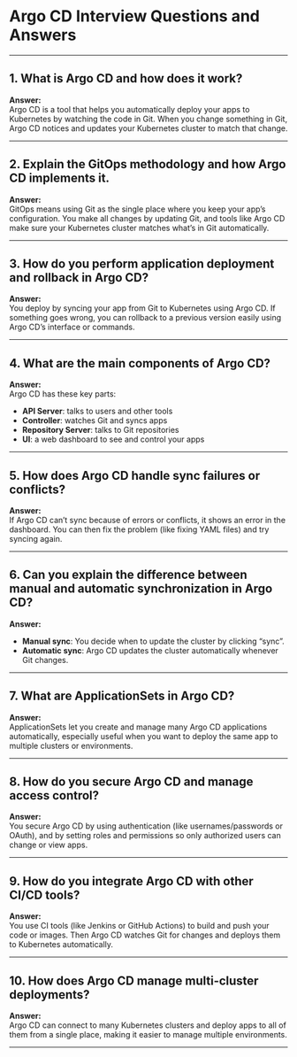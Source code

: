 # Argo CD Interview Questions and Answers

---

## 1. What is Argo CD and how does it work?

**Answer:**  
Argo CD is a tool that helps you automatically deploy your apps to Kubernetes by watching the code in Git. When you change something in Git, Argo CD notices and updates your Kubernetes cluster to match that change.

---

## 2. Explain the GitOps methodology and how Argo CD implements it.

**Answer:**  
GitOps means using Git as the single place where you keep your app’s configuration. You make all changes by updating Git, and tools like Argo CD make sure your Kubernetes cluster matches what’s in Git automatically.

---

## 3. How do you perform application deployment and rollback in Argo CD?

**Answer:**  
You deploy by syncing your app from Git to Kubernetes using Argo CD. If something goes wrong, you can rollback to a previous version easily using Argo CD’s interface or commands.

---

## 4. What are the main components of Argo CD?

**Answer:**  
Argo CD has these key parts:  
- **API Server**: talks to users and other tools  
- **Controller**: watches Git and syncs apps  
- **Repository Server**: talks to Git repositories  
- **UI**: a web dashboard to see and control your apps

---

## 5. How does Argo CD handle sync failures or conflicts?

**Answer:**  
If Argo CD can’t sync because of errors or conflicts, it shows an error in the dashboard. You can then fix the problem (like fixing YAML files) and try syncing again.

---

## 6. Can you explain the difference between manual and automatic synchronization in Argo CD?

**Answer:**  
- **Manual sync**: You decide when to update the cluster by clicking “sync”.  
- **Automatic sync**: Argo CD updates the cluster automatically whenever Git changes.

---

## 7. What are ApplicationSets in Argo CD?

**Answer:**  
ApplicationSets let you create and manage many Argo CD applications automatically, especially useful when you want to deploy the same app to multiple clusters or environments.

---

## 8. How do you secure Argo CD and manage access control?

**Answer:**  
You secure Argo CD by using authentication (like usernames/passwords or OAuth), and by setting roles and permissions so only authorized users can change or view apps.

---

## 9. How do you integrate Argo CD with other CI/CD tools?

**Answer:**  
You use CI tools (like Jenkins or GitHub Actions) to build and push your code or images. Then Argo CD watches Git for changes and deploys them to Kubernetes automatically.

---

## 10. How does Argo CD manage multi-cluster deployments?

**Answer:**  
Argo CD can connect to many Kubernetes clusters and deploy apps to all of them from a single place, making it easier to manage multiple environments.

---

